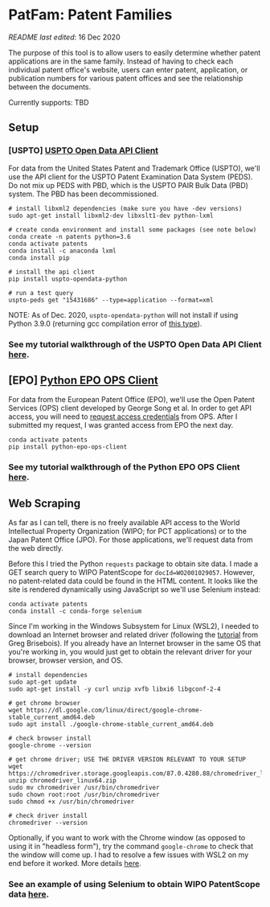 # PatFam: Patent Families

_README last edited_: 16 Dec 2020

The purpose of this tool is to allow users to easily determine whether patent applications are in the same family. Instead of having to check each individual patent office's website, users can enter patent, application, or publication numbers for various patent offices and see the relationship between the documents. 

Currently supports: TBD

## Setup

### [USPTO] [USPTO Open Data API Client](https://docs.ip-tools.org/uspto-opendata-python/index.html)
For data from the United States Patent and Trademark Office (USPTO), we'll use the API client for the USPTO Patent Examination Data System (PEDS). Do not mix up PEDS with PBD, which is the USPTO PAIR Bulk Data (PBD) system. The PBD has been decommissioned.

```
# install libxml2 dependencies (make sure you have -dev versions)
sudo apt-get install libxml2-dev libxslt1-dev python-lxml

# create conda environment and install some packages (see note below)
conda create -n patents python=3.6
conda activate patents
conda install -c anaconda lxml
conda install pip

# install the api client
pip install uspto-opendata-python

# run a test query
uspto-peds get "15431686" --type=application --format=xml
```
NOTE: As of Dec. 2020, `uspto-opendata-python` will not install if using Python 3.9.0 (returning gcc compilation error of [this type](https://github.com/pandas-dev/pandas/issues/32114)).

### See my tutorial walkthrough of the USPTO Open Data API Client [here](uspto/explore_uspto_data.ipynb).

## [EPO] [Python EPO OPS Client](https://github.com/gsong/python-epo-ops-client)
For data from the European Patent Office (EPO), we'll use the Open Patent Services (OPS) client developed by George Song et al. In order to get API access, you will need to [request access credentials](https://developers.epo.org/) from OPS. After I submitted my request, I was granted access from EPO the next day.
```
conda activate patents
pip install python-epo-ops-client
```
### See my tutorial walkthrough of the Python EPO OPS Client [here](epo/explore_epo_data.ipynb).

## Web Scraping

As far as I can tell, there is no freely available API access to the World Intellectual Property Organization (WIPO; for PCT applications) or to the Japan Patent Office (JPO). For those applications, we'll request data from the web directly.

Before this I tried the Python `requests` package to obtain site data. I made a GET search query to WIPO PatentScope for `docId=WO2001029057`. However, no patent-related data could be found in the HTML content. It looks like the site is rendered dynamically using JavaScript so we'll use Selenium instead:

```
conda activate patents
conda install -c conda-forge selenium
```

Since I'm working in the Windows Subsystem for Linux (WSL2), I needed to download an Internet browser and related driver (following the [tutorial](https://www.gregbrisebois.com/posts/chromedriver-in-wsl2/) from Greg Brisebois). If you already have an Internet browser in the same OS that you're working in, you would just get to obtain the relevant driver for your browser, browser version, and OS.


```
# install dependencies
sudo apt-get update
sudo apt-get install -y curl unzip xvfb libxi6 libgconf-2-4

# get chrome browser
wget https://dl.google.com/linux/direct/google-chrome-stable_current_amd64.deb
sudo apt install ./google-chrome-stable_current_amd64.deb

# check browser install
google-chrome --version

# get chrome driver; USE THE DRIVER VERSION RELEVANT TO YOUR SETUP
wget https://chromedriver.storage.googleapis.com/87.0.4280.88/chromedriver_linux64.zip
unzip chromedriver_linux64.zip
sudo mv chromedriver /usr/bin/chromedriver
sudo chown root:root /usr/bin/chromedriver
sudo chmod +x /usr/bin/chromedriver

# check driver install
chromedriver --version
```

Optionally, if you want to work with the Chrome window (as opposed to using it in "headless form"), try the command `google-chrome` to check that the window will come up. I had to resolve a few issues with WSL2 on my end before it worked. More details [here](https://github.com/vtlim/patfam/blob/main/wsl2_xserver.md).

### See an example of using Selenium to obtain WIPO PatentScope data [here](wipo/explore_wipo_data.ipynb).
